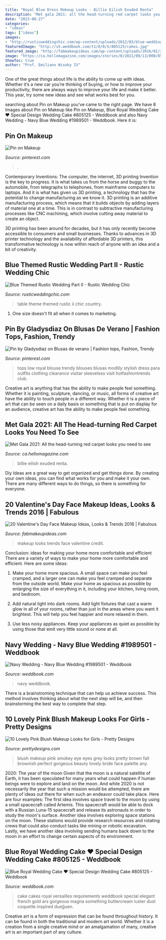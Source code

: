 ```yaml
---
title: "Royal Blue Dress Makeup Looks - Billie Eilish Exuded Renta"
description: "Met gala 2021: all the head-turning red carpet looks you need to see"
date: "2023-08-27"
categories:
- "ideas"
tags: ["ideas"]
images:
- "http://rusticweddingchic.com/wp-content/uploads/2012/03/blue-wedding-table-theme.jpg"
featuredImage: "http://s5.weddbook.com/t1/8/0/5/805125/cakes.jpg"
featured_image: "http://fabmakeupideas.com/wp-content/uploads/2016/01/20-Valentines-Day-Face-Makeup-Ideas-Looks-Trends-2016-19.jpg"
image: "https://ca.hellomagazine.com/images/stories/0/2021/09/13/000/858/873/gallery_5_3.jpg"
ShowToc: true
author: "Prof. Emiliano Wisoky IV"
---
```



One of the great things about life is the ability to come up with ideas. Whether it’s a new car you’re thinking of buying, or how to improve your productivity, there are always ways to improve your life and make it better. This year, try some new ideas and see what works best for you.

	

		
searching about Pin on Makeup you've came to the right page. We have 8 Images about Pin on Makeup like Pin on Makeup, Blue Royal Wedding Cake ♥ Special Design Wedding Cake #805125 - Weddbook and also Navy Wedding - Navy Blue Wedding #1989501 - Weddbook. Here it is:
		
    
## Pin On Makeup

<img loading=lazy src="https://i.pinimg.com/736x/bc/58/d6/bc58d63456a07b58afaae31410df7d70.jpg" onerror="this.onerror=null;this.src='https://tse2.mm.bing.net/th?id=OIP.lWY61Wl3EDdb7tDHcMBfdAHaHa&amp;pid=15.1';" alt="Pin on Makeup">

_Source: pinterest.com_

>. 

	

Contemporary Inventions: The computer, the internet, 3D printing
Invention is the key to progress. It is what takes us from the horse and buggy to the automobile, from telegraphs to telephones, from mainframe computers to laptops. And it is what has given us 3D printing, a technology that has the potential to change manufacturing as we know it.
3D printing is an additive manufacturing process, which means that it builds objects by adding layers of material one at a time. This is in contrast to subtractive manufacturing processes like CNC machining, which involve cutting away material to create an object.

3D printing has been around for decades, but it has only recently become accessible to consumers and small businesses. Thanks to advances in 3D printer technology and the availability of affordable 3D printers, this transformative technology is now within reach of anyone with an idea and a bit of creativity.

    
## Blue Themed Rustic Wedding Part II - Rustic Wedding Chic

<img loading=lazy src="http://rusticweddingchic.com/wp-content/uploads/2012/03/blue-wedding-table-theme.jpg" onerror="this.onerror=null;this.src='https://tse2.mm.bing.net/th?id=OIP.rFtjYAYMcF-K9MUmQYlcZgHaLJ&amp;pid=15.1';" alt="Blue Themed Rustic Wedding Part II - Rustic Wedding Chic">

_Source: rusticweddingchic.com_

>table theme themed rustic ii chic country. 

	

1. One size doesn't fit all when it comes to marketing.

    
## Pin By Gladysdiaz On Blusas De Verano | Fashion Tops, Fashion, Trendy

<img loading=lazy src="https://i.pinimg.com/736x/2d/73/48/2d73487edb3da086ab096a174eeb0b80.jpg" onerror="this.onerror=null;this.src='https://tse3.mm.bing.net/th?id=OIP.4Q7Pt-3Su0FVhfm_MY3KpwHaKV&amp;pid=15.1';" alt="Pin by Gladysdiaz on Blusas de verano | Fashion tops, Fashion, Trendy">

_Source: pinterest.com_

>tops low royal blouse trendy blouses blusas modlily stylish dress para outfits clothing clearance visitar sleeveless visit hotfashiontrends club. 

	

Creative art is anything that has the ability to make people feel something. Whether it is painting, sculpture, dancing, or music, all forms of creative art have the ability to touch people in a different way. Whether it is a piece of art that can be seen on a daily basis or something that is put on display for an audience, creative art has the ability to make people feel something.

    
## Met Gala 2021: All The Head-turning Red Carpet Looks You Need To See

<img loading=lazy src="https://ca.hellomagazine.com/images/stories/0/2021/09/13/000/858/873/gallery_5_3.jpg" onerror="this.onerror=null;this.src='https://tse3.mm.bing.net/th?id=OIP.37NnCpeBVtKeCSQ5qMdb6gHaEc&amp;pid=15.1';" alt="Met Gala 2021: All the head-turning red carpet looks you need to see">

_Source: ca.hellomagazine.com_

>billie eilish exuded renta. 

	

Diy Ideas are a great way to get organized and get things done. By creating your own ideas, you can find what works for you and make it your own. There are many different ways to do things, so there is something for everyone.

    
## 20 Valentine&#039;s Day Face Makeup Ideas, Looks &amp; Trends 2016 | Fabulous

<img loading=lazy src="http://fabmakeupideas.com/wp-content/uploads/2016/01/20-Valentines-Day-Face-Makeup-Ideas-Looks-Trends-2016-19.jpg" onerror="this.onerror=null;this.src='https://tse4.mm.bing.net/th?id=OIP.t3ssiwlSp0jnHhzJ15jykQHaHa&amp;pid=15.1';" alt="20 Valentine&#039;s Day Face Makeup Ideas, Looks &amp; Trends 2016 | Fabulous">

_Source: fabmakeupideas.com_

>makeup looks trends face valentine credit. 

	

Conclusion: ideas for making your home more comfortable and efficient
There are a variety of ways to make your home more comfortable and efficient. Here are some ideas: 
1. Make your home more spacious. A small space can make you feel cramped, and a larger one can make you feel cramped and separate from the outside world. Make your home as spacious as possible by enlarging the size of everything in it, including your kitchen, living room, and bedroom.

2. Add natural light into dark rooms. Add light fixtures that cast a warm glow in all of your rooms, rather than just in the areas where you want it brightest. This will help you feel happier and more relaxed in them.

3. Use less noisy appliances. Keep your appliances as quiet as possible by using those that emit very little sound or none at all.

    
## Navy Wedding - Navy Blue Wedding #1989501 - Weddbook

<img loading=lazy src="http://s3.weddbook.me/t1/1/9/8/1989501/navy-blue-wedding.jpg" onerror="this.onerror=null;this.src='https://tse2.mm.bing.net/th?id=OIP.EVmfr-HyWFdVUs_1VNZoHgHaLG&amp;pid=15.1';" alt="Navy Wedding - Navy Blue Wedding #1989501 - Weddbook">

_Source: weddbook.com_

>navy weddbook. 

	

There is a brainstroming technique that can help us achieve success. This method involves thinking about what the next step will be, and then brainstorming the best way to complete that step.

    
## 10 Lovely Pink Blush Makeup Looks For Girls - Pretty Designs

<img loading=lazy src="https://www.prettydesigns.com/wp-content/uploads/2014/07/Brownish-Grey-Smokey-Eyes-and-Pink-Blush.jpg" onerror="this.onerror=null;this.src='https://tse1.mm.bing.net/th?id=OIP.1P8Nzs6uyTw2mHFmXey_kAHaKZ&amp;pid=15.1';" alt="10 Lovely Pink Blush Makeup Looks for Girls - Pretty Designs">

_Source: prettydesigns.com_

>blush makeup pink smokey eye eyes grey looks pretty brown fall brownish perfect gorgeous beauty lovely bride face palette any. 

	

2020: The year of the moon
Given that the moon is a natural satellite of Earth, it has been speculated for many years what could happen if human beings were to explore and land on the moon. And while 2020 is not necessarily the year that such a mission would be attempted, there are plenty of ideas out there for when such an endeavor could take place. Here are four examples: 
The first idea involves space travel to the moon by using a small spacecraft called Artemis. This spacecraft would be able to dock with a Russian Luna-15 spacecraft and release its astronauts in order to study the moon's surface. 
Another idea involves exploring space stations on the moon. These stations would provide research resources and rotating crews that could also conduct tasks like mining or robotic excavation. 
Lastly, we have another idea involving sending humans back down to the moon in an effort to change certain aspects of its environment.

    
## Blue Royal Wedding Cake ♥ Special Design Wedding Cake #805125 - Weddbook

<img loading=lazy src="http://s5.weddbook.com/t1/8/0/5/805125/cakes.jpg" onerror="this.onerror=null;this.src='https://tse2.mm.bing.net/th?id=OIP.R7xeq9zN1ab1AO1mUdZzGAHaLF&amp;pid=15.1';" alt="Blue Royal Wedding Cake ♥ Special Design Wedding Cake #805125 - Weddbook">

_Source: weddbook.com_

>cake cakes royal versailles requirements weddbook special elegant french gold ars gorgeous magna something buttercream luster dust coquette inspired dueğuen. 

	

Creative art is a form of expression that can be found throughout history. It can be found in both the traditional and modern art world. Whether it is a creation from a single creative mind or an amalgamation of many, creative art is an important part of any culture.

